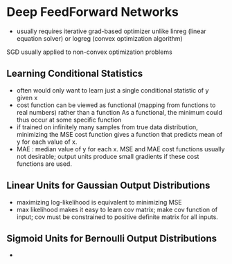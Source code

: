 # Deep FeedForward Networks 
- usually requires iterative grad-based optimizer unlike linreg (linear equation solver) or logreg (convex optimization algorithm) 

SGD usually applied to non-convex optimization problems 

## Learning Conditional Statistics 
- often would only want to learn just a single conditional statistic of y given x 
- cost function can be viewed as functional (mapping from functions to real numbers) rather than a function 
As a functional, the minimum could thus occur at some specific function 
- if trained on infinitely many samples from true data distribution, minimizing the MSE cost function gives a function that predicts 
mean of y for each value of x. 
- MAE : median value of y for each x. 
MSE and MAE cost functions usually not desirable; output units produce small gradients if these cost functions are used. 

## Linear Units for Gaussian Output Distributions 
- maximizing log-likelihood is equivalent to minimizing MSE 
- max likelihood makes it easy to learn cov matrix; make cov function of input; cov must be constrained to positive definite 
matrix for all inputs. 

## Sigmoid Units for Bernoulli Output Distributions 
- 
